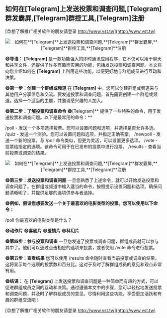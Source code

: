 ## **如何在**[Telegram]**上发送投票和调查问题,**[Telegram]**群发霸屏,**[Telegram]**群控工具,**[Telegram]**注册**

[😍想了解推广相关软件的朋友请登录 http://www.vst.tw](http://www.vst.tw)

 <center><img src="https://vst.tw/MP4/tuiguang/png/1.png" alt="如何在**[Telegram]**上发送投票和调查问题,**[Telegram]**群发霸屏,**[Telegram]**群控工具,**[Telegram]**注册"></center>

**😄导语：**
**[Telegram]** 是一款功能强大的即时通讯应用程序，它不仅可以用于聊天和共享文件，还提供了许多有趣而实用的功能，包括发送投票和调查问题。本文将向您介绍如何在 **[Telegram]** 上利用这些功能，以便更好地与群组成员进行互动和决策。

**😄第一步：创建一个群组或频道**
在 **[Telegram]** 中，您可以创建群组或频道来与其他用户分享信息和交流。要发送投票和调查问题，首先需要创建一个群组或频道。选择一个适当的主题，并邀请感兴趣的人加入。

**😄第二步：了解投票和调查命令**
**😄**[Telegram]** 提供了一些特殊的命令，用于发送投票和调查问题。以下是最常用的命令：**

/poll - 发送一个多项选择投票。您可以设置问题和选项，并选择是否允许多选。
/quiz - 发送一个测验。您可以设置问题和选项，并指定正确答案。
/newpoll - 发送一个新的投票。与 /poll 命令类似，但更为灵活，可以设置更多选项。
/vote - 投票给指定的选项。该命令可用于在已发布的投票中进行投票。
/results - 查看当前投票或调查的结果。

 <center><img src="https://vst.tw/MP4/tuiguang/png/2.png" alt="如何在**[Telegram]**上发送投票和调查问题,**[Telegram]**群发霸屏,**[Telegram]**群控工具,**[Telegram]**注册"></center>

**😄第三步：发送投票和调查问题**
一旦您熟悉了上述命令，就可以开始发送投票和调查问题了。在群组或频道中输入适当的命令，按照提示设置问题和选项。确保问题清晰明了，并提供足够的选项供参与者选择。

**😄例如，假设您想要发送一个关于最喜欢的电影类型的投票。您可以使用以下命令：**

/poll 你最喜欢的电影类型是什么？

**😄动作片**
**😄喜剧片**
**😄爱情片**
**😄科幻片**

**😄第四步：参与投票和调查**
一旦您发送了投票或调查问题，群组成员就可以参与其中了。他们可以通过点击相应的选项来投票，或者使用 /vote 命令进行投票。

**😄第五步：查看结果**
您可以使用 /results 命令随时查看当前投票或调查的结果。这将显示每个选项的投票数和百分比。这对于及时了解群组成员的意见和观点非常有用。

**😄结语：**
在 **[Telegram]** 上发送投票和调查问题是一种简单而有趣的方式，可以促进群组成员之间的互动和决策。通过遵循本文中的步骤，您可以轻松地发送投票和调查问题，并及时了解群组成员的意见。尽情利用这些功能，享受更加活跃和有趣的群组交流吧！

[😍想了解推广相关软件的朋友请登录 http://www.vst.tw](http://www.vst.tw)



